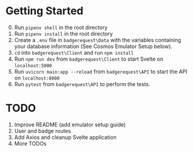 # Getting Started

0. Run `pipenv shell` in the root directory
1. Run `pipenv install` in the root directory
2. Create a `.env` file in `badgerequest\Data` with the variables containing your database information (See Cosmos Emulator Setup below).
3. `cd` into `badgerequest\Client` and run `npm install`
4. Run `npm run dev` from `badgerequest\Client` to start Svelte on `localhost:5000`
5. Run `uvicorn main:app --reload` from `badgerequest\API` to start the API on `localhost:8000`
6. Run `pytest` from `badgerequest\API` to perform the tests.

# TODO

1. Improve README (add emulator setup guide)
2. User and badge routes
3. Add Axios and cleanup Svelte application
4. More TODOs
